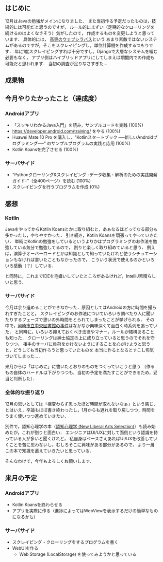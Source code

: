 ## はじめに

12月はJavaの勉強がメインになりました．
また当初作る予定だったものは，技術的には可能だと思うのですが，
ルール的にまずい（定期的なクローリングを続けるのはよくなさそう）気がしたので，
作成するものを変更しようと思っています．
具体的には， [高専のウェブシラバス](https://syllabus.kosen-k.go.jp/Pages/PublicSchools)という
あまり素敵ではないシステムがあるのですが，そこをスクレイピングし，単位計算機を作成するつもりです．
年に1度スクレイピングすれば十分ですし，Djangoで大層なシステムを組む必要もなく，
アプリ側はハイブリッドアプリにしてしまえば期間内での作成も可能だと思われます．
当初の調査が足りなさすぎた…

## 成果物


## 今月やりたかったこと（達成度）

### Androidアプリ

- 「スッキリわかるJava入門」を読み，サンプルコードを実践 (100%)
- https://developer.android.com/training/ をやる (100%)
- Huawei Mate 10 Pro を購入し，"Kotlinスタートブック ──新しいAndroidプログラミング──" のサンプルプログラムの実践と応用 (100%)
- Kotlin Koansを完了させる (100%)

### サーバサイド

- "Pythonクローリング&スクレイピング -データ収集・解析のための実践開発ガイド-"（全400ページ）を読む (100%)
- スクレイピングを行うプログラムを作成 (0%)

## 感想

### Kotlin

JavaをやってからKotlin Koansとかに取り組むと，あぁなるほどってなる部分も多かったし，やりやすかった．
引き続き，Kotlin Koansを頑張ってやっていきたい．
単純にKotlinの勉強をしているというよりかはプログラミングのお作法を勉強している気分で勉強してるので，
割りと楽しく取り組めていると思う．
例えば，演算子オーバーロードとかは知識として知っていたけれど使うシチュエーションもなければ書いたこともなかったので，
こういう状況で使えるのかといろいろ感動（？）している．

と同時に，これまでIDEを毛嫌いしていたところがあるけれど，IntelliJ素晴らしいと思う．

### サーバサイド

今月は余り進めることができなかった．原因としてはAndroidの方に時間を撮られすぎたことと，
スクレイピングのお作法についていろいろ調べたり人に聞いたりするフェーズで思いの外時間をとられてしまったことが挙げられる．
その中で，[岡崎市立中央図書館の事件](http://librahack.jp)はなかなか興味深くて面白く時系列を追っていた．
と同時に，いろいろ抑えておくべき法律やマナー，ルールが結構あることも知った．
クローリングは紳士協定の上に成り立っていると思うのでそれを守りつつ，
相手のサーバに負荷をかけないようにすることを心がけようと思うと，どうしても当初作ろうと思っていたものを
本当に作るとなるとすこし怖気づいてしまった…．

来月からは「はじめに」に書いたとおりのものをつくっていこうと思う
（作るもの自体のハードルは下がりつつも，当初の予定を満たすことができるため，妥当と判断した）．

### 全体的な振り返り

12月の思いとしては「相変わらず思ったほど時間が取れないなぁ」という感じ．
とはいえ，卒論もほぼ書き終わったし，1月からも遅れを取り戻しつつ，時間をうまく使いつつ進めていきたい．

別件で，認知心理学の本（[認知心理学 (New Liberal Arts Selection)](https://www.amazon.co.jp/%E8%AA%8D%E7%9F%A5%E5%BF%83%E7%90%86%E5%AD%A6-New-Liberal-Arts-Selection/dp/464105374X)）も読み始めたが，これが割りと面白い．
エンジニアはUI/UXに対して面倒という認識を持っている人が多いと聞くけれど，
私自身はベースさえあればUI/UXを改善していくことを苦に思わないし，むしろそこに興味がある部分があるので，
より一層この本で知識を蓄えていきたいと思っている．

そんなわけで，今年もよろしくお願いします．

## 来月の予定

### Androidアプリ

- Kotlin Koansを終わらせる
- アプリを実際に作る（進捗によってはWebViewを表示するだけの簡単なものになるかも）

### サーバサイド

- スクレイピング・クローリングをするプログラムを書く
- WebUIを作る
  - Web Storage (LocalStorage) を使ってみようかと思っている

